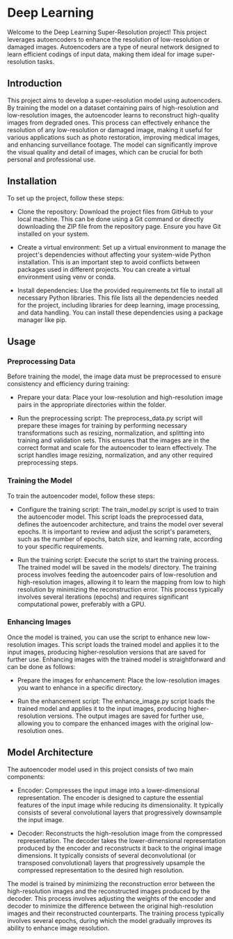 # Deep Learning
Welcome to the Deep Learning Super-Resolution project! This project leverages autoencoders to enhance the resolution of low-resolution or damaged images. Autoencoders are a type of neural network designed to learn efficient codings of input data, making them ideal for image super-resolution tasks.


## Introduction
This project aims to develop a super-resolution model using autoencoders. By training the model on a dataset containing pairs of high-resolution and low-resolution images, the autoencoder learns to reconstruct high-quality images from degraded ones. This process can effectively enhance the resolution of any low-resolution or damaged image, making it useful for various applications such as photo restoration, improving medical images, and enhancing surveillance footage. The model can significantly improve the visual quality and detail of images, which can be crucial for both personal and professional use.


## Installation
To set up the project, follow these steps:

* Clone the repository: Download the project files from GitHub to your local machine. This can be done using a Git command or directly downloading the ZIP file from the repository page. Ensure you have Git installed on your system.

* Create a virtual environment: Set up a virtual environment to manage the project's dependencies without affecting your system-wide Python installation. This is an important step to avoid conflicts between packages used in different projects. You can create a virtual environment using venv or conda.

* Install dependencies: Use the provided requirements.txt file to install all necessary Python libraries. This file lists all the dependencies needed for the project, including libraries for deep learning, image processing, and data handling. You can install these dependencies using a package manager like pip.


## Usage
### Preprocessing Data
Before training the model, the image data must be preprocessed to ensure consistency and efficiency during training:

* Prepare your data: Place your low-resolution and high-resolution image pairs in the appropriate directories within the folder.

* Run the preprocessing script: The preprocess_data.py script will prepare these images for training by performing necessary transformations such as resizing, normalization, and splitting into training and validation sets. This ensures that the images are in the correct format and scale for the autoencoder to learn effectively. The script handles image resizing, normalization, and any other required preprocessing steps.

### Training the Model
To train the autoencoder model, follow these steps:

* Configure the training script: The train_model.py script is used to train the autoencoder model. This script loads the preprocessed data, defines the autoencoder architecture, and trains the model over several epochs. It is important to review and adjust the script's parameters, such as the number of epochs, batch size, and learning rate, according to your specific requirements.

* Run the training script: Execute the script to start the training process. The trained model will be saved in the models/ directory. The training process involves feeding the autoencoder pairs of low-resolution and high-resolution images, allowing it to learn the mapping from low to high resolution by minimizing the reconstruction error. This process typically involves several iterations (epochs) and requires significant computational power, preferably with a GPU.

### Enhancing Images
Once the model is trained, you can use the script to enhance new low-resolution images. This script loads the trained model and applies it to the input images, producing higher-resolution versions that are saved for further use. Enhancing images with the trained model is straightforward and can be done as follows:

* Prepare the images for enhancement: Place the low-resolution images you want to enhance in a specific directory.

* Run the enhancement script: The enhance_image.py script loads the trained model and applies it to the input images, producing higher-resolution versions. The output images are saved for further use, allowing you to compare the enhanced images with the original low-resolution ones.

## Model Architecture
The autoencoder model used in this project consists of two main components:

* Encoder: Compresses the input image into a lower-dimensional representation. The encoder is designed to capture the essential features of the input image while reducing its dimensionality. It typically consists of several convolutional layers that progressively downsample the input image.

* Decoder: Reconstructs the high-resolution image from the compressed representation. The decoder takes the lower-dimensional representation produced by the encoder and reconstructs it back to the original image dimensions. It typically consists of several deconvolutional (or transposed convolutional) layers that progressively upsample the compressed representation to the desired high resolution.

The model is trained by minimizing the reconstruction error between the high-resolution images and the reconstructed images produced by the decoder. This process involves adjusting the weights of the encoder and decoder to minimize the difference between the original high-resolution images and their reconstructed counterparts. The training process typically involves several epochs, during which the model gradually improves its ability to enhance image resolution.
